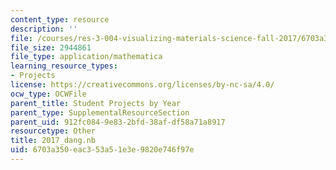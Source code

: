 ```yaml
---
content_type: resource
description: ''
file: /courses/res-3-004-visualizing-materials-science-fall-2017/6703a350eac353a51e3e9820e746f97e_2017_dang.nb
file_size: 2944861
file_type: application/mathematica
learning_resource_types:
- Projects
license: https://creativecommons.org/licenses/by-nc-sa/4.0/
ocw_type: OCWFile
parent_title: Student Projects by Year
parent_type: SupplementalResourceSection
parent_uid: 912fc084-9e83-2bfd-38af-df58a71a8917
resourcetype: Other
title: 2017_dang.nb
uid: 6703a350-eac3-53a5-1e3e-9820e746f97e
---
```

